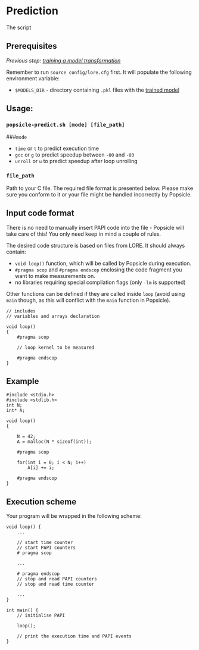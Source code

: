 # Prediction

The script 


## Prerequisites

_Previous step: [training a model transformation](05_training.md)_

Remember to run `source config/lore.cfg` first. It will populate the following environment variable:

- `$MODELS_DIR` - directory containing `.pkl` files with the [trained model](05_training.md)


## Usage: 

### `popsicle-predict.sh [mode] [file_path]`

###`mode`
* `time` or `t` to predict execution time
* `gcc` or `g` to predict speedup between `-O0` and `-O3` 
* `unroll` or `u` to predict speedup after loop unrolling 

### `file_path`
Path to your C file. The required file format is presented below. Please make sure you conform to it or your file might be handled incorrectly by Popsicle.

## Input code format

There is no need to manually insert PAPI code into the file - Popsicle will take care of this! You only need keep in mind a couple of rules.

The desired code structure is based on files from LORE. It should always contain:
* `void loop()` function, which will be called by Popsicle during execution. 
* `#pragma scop` and `#pragma endscop` enclosing the code fragment you want to make measurements on.
* no libraries requiring special compilation flags (only `-lm` is supported)

Other functions can be defined if they are called inside `loop` (avoid using `main` though, as this will conflict with the `main` function in Popsicle).

    // includes
    // variables and arrays declaration
    
    void loop()
    {
        #pragma scop
    
        // loop kernel to be measured
    
        #pragma endscop
    }


## Example

    #include <stdio.h>
    #include <stdlib.h>
    int N;
    int* A;
    
    void loop()
    {
    
        N = 42;
        A = malloc(N * sizeof(int));
    
        #pragma scop
        
        for(int i = 0; i < N; i++)
            A[i] += i;
                
        #pragma endscop
    }

## Execution scheme

Your program will be wrapped in the following scheme:

    void loop() {
        ...
        
        // start time counter
        // start PAPI counters
        # pragma scop
        
        ...
        
        # pragma endscop
        // stop and read PAPI counters
        // stop and read time counter
        
        ...
    }
    
    int main() {
        // initialise PAPI
    
        loop();
    
        // print the execution time and PAPI events 
    }